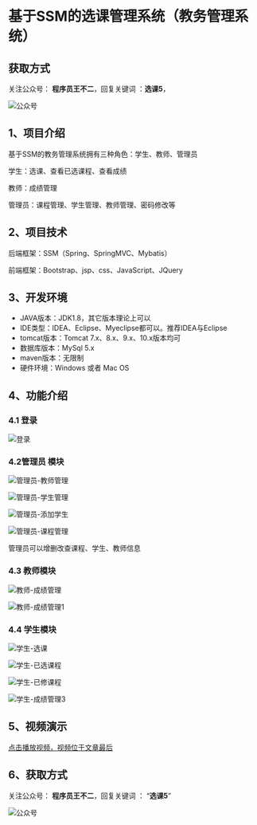 # 基于SSM的选课管理系统（教务管理系统）

## 获取方式

关注公众号： **程序员王不二**，回复关键词  ：**选课5**，

![公众号](https://project-images-1256969109.cos.ap-chongqing.myqcloud.com/Typora-Images/202205281253739.png)

## 1、项目介绍

基于SSM的教务管理系统拥有三种角色：学生、教师、管理员

学生：选课、查看已选课程、查看成绩

教师：成绩管理

管理员：课程管理、学生管理、教师管理、密码修改等


## 2、项目技术

后端框架：SSM（Spring、SpringMVC、Mybatis）

前端框架：Bootstrap、jsp、css、JavaScript、JQuery

## 3、开发环境

- JAVA版本：JDK1.8，其它版本理论上可以
- IDE类型：IDEA、Eclipse、Myeclipse都可以。推荐IDEA与Eclipse
- tomcat版本：Tomcat 7.x、8.x、9.x、10.x版本均可
- 数据库版本：MySql 5.x
- maven版本：无限制
- 硬件环境：Windows 或者 Mac OS


## 4、功能介绍

### 4.1 登录

![登录](https://project-images-1256969109.cos.ap-chongqing.myqcloud.com/Typora-Images/202206011015512.jpg)

### 4.2管理员 模块

![管理员-教师管理](https://project-images-1256969109.cos.ap-chongqing.myqcloud.com/Typora-Images/202206011015187.jpg)

![管理员-学生管理](https://project-images-1256969109.cos.ap-chongqing.myqcloud.com/Typora-Images/202206011015771.jpg)

![管理员-添加学生](https://project-images-1256969109.cos.ap-chongqing.myqcloud.com/Typora-Images/202206011015149.jpg)

![管理员-课程管理](https://project-images-1256969109.cos.ap-chongqing.myqcloud.com/Typora-Images/202206011015999.jpg)

管理员可以增删改查课程、学生、教师信息

### 4.3 教师模块

![教师-成绩管理](https://project-images-1256969109.cos.ap-chongqing.myqcloud.com/Typora-Images/202206011016972.jpg)

![教师-成绩管理1](https://project-images-1256969109.cos.ap-chongqing.myqcloud.com/Typora-Images/202206011016841.jpg)

### 4.4 学生模块

![学生-选课](https://project-images-1256969109.cos.ap-chongqing.myqcloud.com/Typora-Images/202206011016044.jpg)

![学生-已选课程](https://project-images-1256969109.cos.ap-chongqing.myqcloud.com/Typora-Images/202206011016791.jpg)

![学生-已修课程](https://project-images-1256969109.cos.ap-chongqing.myqcloud.com/Typora-Images/202206011016001.jpg)

![学生-成绩管理3](https://project-images-1256969109.cos.ap-chongqing.myqcloud.com/Typora-Images/202206011016902.jpg)

## 5、视频演示

[点击播放视频，视频位于文章最后](输入链接)

## 6、获取方式

关注公众号： **程序员王不二**，回复关键词  ： “**选课5**”   



![公众号](https://project-images-1256969109.cos.ap-chongqing.myqcloud.com/Typora-Images/202205281253739.png)

